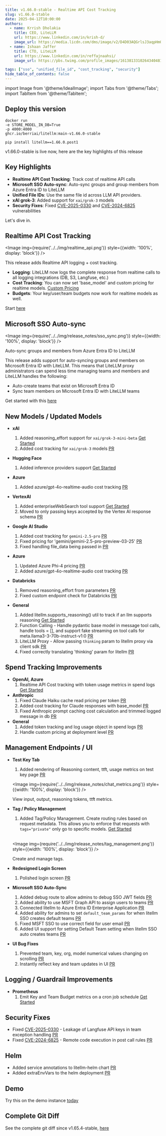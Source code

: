 ```yaml
---
title: v1.66.0-stable - Realtime API Cost Tracking
slug: v1.66.0-stable
date: 2025-04-12T10:00:00
authors:
  - name: Krrish Dholakia
    title: CEO, LiteLLM
    url: https://www.linkedin.com/in/krish-d/
    image_url: https://media.licdn.com/dms/image/v2/D4D03AQGrlsJ3aqpHmQ/profile-displayphoto-shrink_400_400/B4DZSAzgP7HYAg-/0/1737327772964?e=1749686400&v=beta&t=Hkl3U8Ps0VtvNxX0BNNq24b4dtX5wQaPFp6oiKCIHD8
  - name: Ishaan Jaffer
    title: CTO, LiteLLM
    url: https://www.linkedin.com/in/reffajnaahsi/
    image_url: https://pbs.twimg.com/profile_images/1613813310264340481/lz54oEiB_400x400.jpg

tags: ["sso", "unified_file_id", "cost_tracking", "security"]
hide_table_of_contents: false
---
```


import Image from '@theme/IdealImage';
import Tabs from '@theme/Tabs';
import TabItem from '@theme/TabItem';

## Deploy this version

<Tabs>
<TabItem value="docker" label="Docker">

``` showLineNumbers title="docker run litellm"
docker run
-e STORE_MODEL_IN_DB=True
-p 4000:4000
ghcr.io/berriai/litellm:main-v1.66.0-stable
```
</TabItem>

<TabItem value="pip" label="Pip">

``` showLineNumbers title="pip install litellm"
pip install litellm==1.66.0.post1
```
</TabItem>
</Tabs>

v1.66.0-stable is live now, here are the key highlights of this release

## Key Highlights
- **Realtime API Cost Tracking**: Track cost of realtime API calls
- **Microsoft SSO Auto-sync**: Auto-sync groups and group members from Azure Entra ID to LiteLLM
- **Unified File IDs**: Use the same file id across LLM API providers. 
- **xAI grok-3**: Added support for `xai/grok-3` models
- **Security Fixes**: Fixed [CVE-2025-0330](https://www.cve.org/CVERecord?id=CVE-2025-0330) and [CVE-2024-6825](https://www.cve.org/CVERecord?id=CVE-2024-6825) vulnerabilities

Let's dive in.

## Realtime API Cost Tracking

<Image 
  img={require('../../img/realtime_api.png')}
  style={{width: '100%', display: 'block'}}
/>


This release adds Realtime API logging + cost tracking. 
- **Logging**: LiteLLM now logs the complete response from realtime calls to all logging integrations (DB, S3, Langfuse, etc.) 
- **Cost Tracking**: You can now set 'base_model' and custom pricing for realtime models. [Custom Pricing](../../docs/proxy/custom_pricing)
- **Budgets**: Your key/user/team budgets now work for realtime models as well.

Start [here](https://docs.litellm.ai/docs/realtime)



## Microsoft SSO Auto-sync

<Image 
  img={require('../../img/release_notes/sso_sync.png')}
  style={{width: '100%', display: 'block'}}
/>
<p style={{textAlign: 'left', color: '#666'}}>
  Auto-sync groups and members from Azure Entra ID to LiteLLM
</p>

This release adds support for auto-syncing groups and members on Microsoft Entra ID with LiteLLM. This means that LiteLLM proxy administrators can spend less time managing teams and members and LiteLLM handles the following: 

- Auto-create teams that exist on Microsoft Entra ID 
- Sync team members on Microsoft Entra ID with LiteLLM teams

Get started with this [here](https://docs.litellm.ai/docs/tutorials/msft_sso)


## New Models / Updated Models

- **xAI**
    1. Added reasoning_effort support for `xai/grok-3-mini-beta` [Get Started](https://docs.litellm.ai/docs/providers/xai#reasoning-usage)
    2. Added cost tracking for `xai/grok-3` models [PR](https://github.com/BerriAI/litellm/pull/9920)

- **Hugging Face**
    1. Added inference providers support [Get Started](https://docs.litellm.ai/docs/providers/huggingface#serverless-inference-providers)

- **Azure**
    1. Added azure/gpt-4o-realtime-audio cost tracking [PR](https://github.com/BerriAI/litellm/pull/9893)

- **VertexAI**
    1. Added enterpriseWebSearch tool support [Get Started](https://docs.litellm.ai/docs/providers/vertex#grounding---web-search)
    2. Moved to only passing keys accepted by the Vertex AI response schema [PR](https://github.com/BerriAI/litellm/pull/8992)

- **Google AI Studio**
    1. Added cost tracking for `gemini-2.5-pro` [PR](https://github.com/BerriAI/litellm/pull/9837)
    2. Fixed pricing for 'gemini/gemini-2.5-pro-preview-03-25' [PR](https://github.com/BerriAI/litellm/pull/9896)
    3. Fixed handling file_data being passed in [PR](https://github.com/BerriAI/litellm/pull/9786)

- **Azure**
    1. Updated Azure Phi-4 pricing [PR](https://github.com/BerriAI/litellm/pull/9862)
    2. Added azure/gpt-4o-realtime-audio cost tracking [PR](https://github.com/BerriAI/litellm/pull/9893)

- **Databricks**
    1. Removed reasoning_effort from parameters [PR](https://github.com/BerriAI/litellm/pull/9811)
    2. Fixed custom endpoint check for Databricks [PR](https://github.com/BerriAI/litellm/pull/9925)

- **General**
    1. Added litellm.supports_reasoning() util to track if an llm supports reasoning [Get Started](https://docs.litellm.ai/docs/providers/anthropic#reasoning)
    2. Function Calling - Handle pydantic base model in message tool calls, handle tools = [], and support fake streaming on tool calls for meta.llama3-3-70b-instruct-v1:0 [PR](https://github.com/BerriAI/litellm/pull/9774)
    3. LiteLLM Proxy - Allow passing `thinking` param to litellm proxy via client sdk [PR](https://github.com/BerriAI/litellm/pull/9386)
    4. Fixed correctly translating 'thinking' param for litellm [PR](https://github.com/BerriAI/litellm/pull/9904)


## Spend Tracking Improvements
- **OpenAI, Azure**
    1. Realtime API Cost tracking with token usage metrics in spend logs [Get Started](https://docs.litellm.ai/docs/realtime)
- **Anthropic**
    1. Fixed Claude Haiku cache read pricing per token [PR](https://github.com/BerriAI/litellm/pull/9834)
    2. Added cost tracking for Claude responses with base_model [PR](https://github.com/BerriAI/litellm/pull/9897)
    3. Fixed Anthropic prompt caching cost calculation and trimmed logged message in db [PR](https://github.com/BerriAI/litellm/pull/9838)
- **General**
    1. Added token tracking and log usage object in spend logs [PR](https://github.com/BerriAI/litellm/pull/9843)
    2. Handle custom pricing at deployment level [PR](https://github.com/BerriAI/litellm/pull/9855)


## Management Endpoints / UI

- **Test Key Tab**
    1. Added rendering of Reasoning content, ttft, usage metrics on test key page [PR](https://github.com/BerriAI/litellm/pull/9931)

    <Image 
    img={require('../../img/release_notes/chat_metrics.png')}
    style={{width: '100%', display: 'block'}}
    />
    <p style={{textAlign: 'left', color: '#666'}}>
    View input, output, reasoning tokens, ttft metrics.
    </p>
- **Tag / Policy Management**
    1. Added Tag/Policy Management. Create routing rules based on request metadata. This allows you to enforce that requests with `tags="private"` only go to specific models. [Get Started](https://docs.litellm.ai/docs/tutorials/tag_management)

    <br />

    <Image 
    img={require('../../img/release_notes/tag_management.png')}
    style={{width: '100%', display: 'block'}}
    />
    <p style={{textAlign: 'left', color: '#666'}}>
    Create and manage tags.
    </p>
- **Redesigned Login Screen**
    1. Polished login screen [PR](https://github.com/BerriAI/litellm/pull/9778)
- **Microsoft SSO Auto-Sync**
    1. Added debug route to allow admins to debug SSO JWT fields [PR](https://github.com/BerriAI/litellm/pull/9835)
    2. Added ability to use MSFT Graph API to assign users to teams [PR](https://github.com/BerriAI/litellm/pull/9865)
    3. Connected litellm to Azure Entra ID Enterprise Application [PR](https://github.com/BerriAI/litellm/pull/9872)
    4. Added ability for admins to set `default_team_params` for when litellm SSO creates default teams [PR](https://github.com/BerriAI/litellm/pull/9895)
    5. Fixed MSFT SSO to use correct field for user email [PR](https://github.com/BerriAI/litellm/pull/9886)
    6. Added UI support for setting Default Team setting when litellm SSO auto creates teams [PR](https://github.com/BerriAI/litellm/pull/9918)
- **UI Bug Fixes**
    1. Prevented team, key, org, model numerical values changing on scrolling [PR](https://github.com/BerriAI/litellm/pull/9776)
    2. Instantly reflect key and team updates in UI [PR](https://github.com/BerriAI/litellm/pull/9825)

## Logging / Guardrail Improvements

- **Prometheus**
    1. Emit Key and Team Budget metrics on a cron job schedule [Get Started](https://docs.litellm.ai/docs/proxy/prometheus#initialize-budget-metrics-on-startup)

## Security Fixes

- Fixed [CVE-2025-0330](https://www.cve.org/CVERecord?id=CVE-2025-0330) - Leakage of Langfuse API keys in team exception handling [PR](https://github.com/BerriAI/litellm/pull/9830)
- Fixed [CVE-2024-6825](https://www.cve.org/CVERecord?id=CVE-2024-6825) - Remote code execution in post call rules [PR](https://github.com/BerriAI/litellm/pull/9826)

## Helm

- Added service annotations to litellm-helm chart [PR](https://github.com/BerriAI/litellm/pull/9840)
- Added extraEnvVars to the helm deployment [PR](https://github.com/BerriAI/litellm/pull/9292)

## Demo

Try this on the demo instance [today](https://docs.litellm.ai/docs/proxy/demo)

## Complete Git Diff

See the complete git diff since v1.65.4-stable, [here](https://github.com/BerriAI/litellm/releases/tag/v1.66.0-stable)


